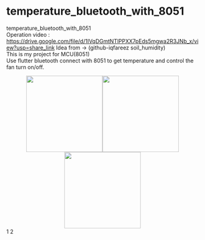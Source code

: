 # temperature_bluetooth_with_8051
temperature_bluetooth_with_8051  
Operation video : https://drive.google.com/file/d/1IVqDGmtNTlPPXX7pEds5mgwa2R3JNb_x/view?usp=share_link
Idea from -> (github-iqfareez soil_humidity)   
This is my project for MCU(8051)  
Use flutter bluetooth connect with 8051 to get temperature and control the fan turn on/off.    
<center class="half">
    <img src="https://github.com/kerong2002/temperature_bluetooth_with_8051/blob/main/photo/disconnect.jpg" width="200"/><img src="https://github.com/kerong2002/temperature_bluetooth_with_8051/blob/main/photo/temperature.jpg" width="200"/><img src="https://github.com/kerong2002/temperature_bluetooth_with_8051/blob/main/photo/turn_on.jpg" width="200"/> </center>
1
2
